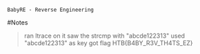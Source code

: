 ```
BabyRE - Reverse Engineering
```

#Notes
>ran ltrace on it
>saw the strcmp with "abcde122313"
>used "abcde122313" as key
>got flag
	HTB{B4BY_R3V_TH4TS_EZ}